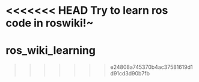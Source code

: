 <<<<<<< HEAD
Try to learn ros code in roswiki!~
=======
# ros_wiki_learning
>>>>>>> e24808a745370b4ac37581619d1d91cd3d90b7fb
